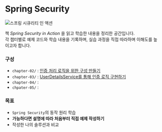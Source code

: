 # Spring Security

![스프링 시큐리티 인 액션](https://contents.kyobobook.co.kr/sih/fit-in/458x0/pdt/9791158393519.jpg)

책 *Spring Security in Action* 을 읽고 학습한 내용을 정리한 공간입니다.   
각 챕터별로 예제 코드와 학습 내용을 기록하며, 실습 과정을 직접 따라하며 이해도를 높이고자 합니다.

### 구성
- `chapter-02/` : [인증 처리 로직을 위한 구성 만들기](https://github.com/jaewoo9797/spring-security-make/blob/main/chapter-02/README.md)
- `chapter-03/` : [UserDetailsService를 통해 인증 로직 구현하기](https://github.com/jaewoo9797/spring-security-make/tree/main/chapter-03)
- `chapter-04/` :
- `chpater-05/` :

### 목표
- `Spring Security`의 동작 원리 학습
- **가능하다면 설명에 따라 처음부터 직접 예제 작성하기**
- 작성한 나의 솔루션과 비교

